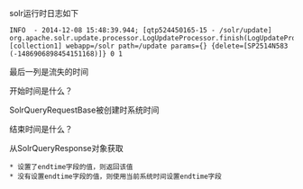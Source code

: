 solr运行时日志如下
```
INFO  - 2014-12-08 15:48:39.944; [qtp524450165-15 - /solr/update] org.apache.solr.update.processor.LogUpdateProcessor.finish(LogUpdateProcessorFactory.java:198); [collection1] webapp=/solr path=/update params={} {delete=[SP2514N583 (-1486906898454151168)]} 0 1
```

最后一列是流失的时间

开始时间是什么？

SolrQueryRequestBase被创建时系统时间

结束时间是什么？

从SolrQueryResponse对象获取

	* 设置了endtime字段的值，则返回该值
	* 没有设置endtime字段的值，则使用当前系统时间设置endtime字段